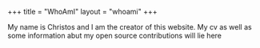 +++
title = "WhoAmI"
layout = "whoami"
+++

My name is Christos and I am the creator of this website. My cv as well as some information abut my open source contributions will lie here
